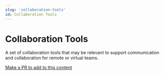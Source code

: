 ```yaml
---
slug: 'collaboration-tools'
id: Collaboration Tools
---
```

# Collaboration Tools

A set of collaboration tools that may be relevant to support communication and collaboration for remote or virtual teams.

[Make a PR to add to this content](https://github.com/bcgov/devhub-app-web/blob/master/app-web/topics/collaboration-tools.md)
